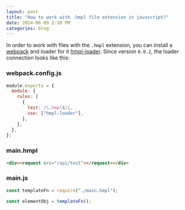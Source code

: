 ```yaml
---
layout: post
title: "How to work with .hmpl file extension in javascript?"
date: 2024-06-09 2:10 PM
categories: blog
---
```


In order to work with files with the `.hmpl` extension, you can install a [webpack](https://www.npmjs.com/package/webpack) and loader for it [hmpl-loader](https://www.npmjs.com/package/hmpl-loader). Since version `0.0.2`, the loader connection looks like this:

### webpack.config.js

```javascript
module.exports = {
  module: {
    rules: [
      {
        test: /\.hmpl$/i,
        use: ["hmpl-loader"],
      },
    ],
  },
};
```

### main.hmpl

```html
<div><request src="/api/test"></request></div>
```

### main.js

```javascript
const templateFn = require("./main.hmpl");

const elementObj = templateFn();
```
